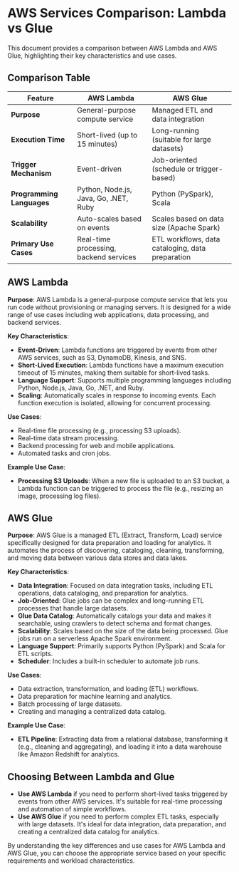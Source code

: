 # AWS Services Comparison: Lambda vs Glue

This document provides a comparison between AWS Lambda and AWS Glue, highlighting their key characteristics and use cases.

## Comparison Table

| Feature                   | AWS Lambda                         | AWS Glue                         |
|---------------------------|------------------------------------|----------------------------------|
| **Purpose**               | General-purpose compute service    | Managed ETL and data integration |
| **Execution Time**        | Short-lived (up to 15 minutes)     | Long-running (suitable for large datasets) |
| **Trigger Mechanism**     | Event-driven                       | Job-oriented (schedule or trigger-based) |
| **Programming Languages** | Python, Node.js, Java, Go, .NET, Ruby | Python (PySpark), Scala          |
| **Scalability**           | Auto-scales based on events        | Scales based on data size (Apache Spark) |
| **Primary Use Cases**     | Real-time processing, backend services | ETL workflows, data cataloging, data preparation |

## AWS Lambda

**Purpose**: AWS Lambda is a general-purpose compute service that lets you run code without provisioning or managing servers. It is designed for a wide range of use cases including web applications, data processing, and backend services.

**Key Characteristics**:
- **Event-Driven**: Lambda functions are triggered by events from other AWS services, such as S3, DynamoDB, Kinesis, and SNS.
- **Short-Lived Execution**: Lambda functions have a maximum execution timeout of 15 minutes, making them suitable for short-lived tasks.
- **Language Support**: Supports multiple programming languages including Python, Node.js, Java, Go, .NET, and Ruby.
- **Scaling**: Automatically scales in response to incoming events. Each function execution is isolated, allowing for concurrent processing.

**Use Cases**:
- Real-time file processing (e.g., processing S3 uploads).
- Real-time data stream processing.
- Backend processing for web and mobile applications.
- Automated tasks and cron jobs.

**Example Use Case**:
- **Processing S3 Uploads**: When a new file is uploaded to an S3 bucket, a Lambda function can be triggered to process the file (e.g., resizing an image, processing log files).

## AWS Glue

**Purpose**: AWS Glue is a managed ETL (Extract, Transform, Load) service specifically designed for data preparation and loading for analytics. It automates the process of discovering, cataloging, cleaning, transforming, and moving data between various data stores and data lakes.

**Key Characteristics**:
- **Data Integration**: Focused on data integration tasks, including ETL operations, data cataloging, and preparation for analytics.
- **Job-Oriented**: Glue jobs can be complex and long-running ETL processes that handle large datasets.
- **Glue Data Catalog**: Automatically catalogs your data and makes it searchable, using crawlers to detect schema and format changes.
- **Scalability**: Scales based on the size of the data being processed. Glue jobs run on a serverless Apache Spark environment.
- **Language Support**: Primarily supports Python (PySpark) and Scala for ETL scripts.
- **Scheduler**: Includes a built-in scheduler to automate job runs.

**Use Cases**:
- Data extraction, transformation, and loading (ETL) workflows.
- Data preparation for machine learning and analytics.
- Batch processing of large datasets.
- Creating and managing a centralized data catalog.

**Example Use Case**:
- **ETL Pipeline**: Extracting data from a relational database, transforming it (e.g., cleaning and aggregating), and loading it into a data warehouse like Amazon Redshift for analytics.

## Choosing Between Lambda and Glue

- **Use AWS Lambda** if you need to perform short-lived tasks triggered by events from other AWS services. It's suitable for real-time processing and automation of simple workflows.
- **Use AWS Glue** if you need to perform complex ETL tasks, especially with large datasets. It's ideal for data integration, data preparation, and creating a centralized data catalog for analytics.

By understanding the key differences and use cases for AWS Lambda and AWS Glue, you can choose the appropriate service based on your specific requirements and workload characteristics.
